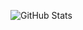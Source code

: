![GitHub Stats](https://github-readme-stats.vercel.app/api?username=Hecate946&show_icons=true&theme=tokyonight)</br>
